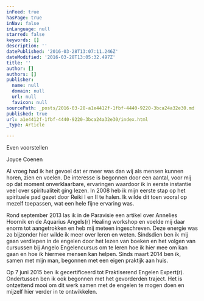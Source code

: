 ```yaml
---
inFeed: true
hasPage: true
inNav: false
inLanguage: null
starred: false
keywords: []
description: ''
datePublished: '2016-03-28T13:07:11.246Z'
dateModified: '2016-03-28T13:05:32.497Z'
title: ''
author: []
authors: []
publisher:
  name: null
  domain: null
  url: null
  favicon: null
sourcePath: _posts/2016-03-28-a1e4412f-1fbf-4440-9220-3bca24a32e30.md
published: true
url: a1e4412f-1fbf-4440-9220-3bca24a32e30/index.html
_type: Article

---
```

Even voorstellen

Joyce Coenen 

Al vroeg had ik het gevoel dat er meer was dan wij als mensen kunnen horen, zien en voelen. De interesse is begonnen door een aantal, voor mij op dat moment onverklaarbare, ervaringen waardoor ik in eerste instantie veel over spiritualiteit ging lezen. In 2008 heb ik mijn eerste stap op het spirituele pad gezet door Reiki I en II te halen.  Ik wilde dit toen vooral op mezelf toepassen, wat een hele fijne ervaring was. 

Rond september 2013 las ik in de Paravisie een artikel over Annelies Hoornik en de Aquarius Angels(r) Healing workshop en voelde mij daar enorm tot aangetrokken en heb mij meteen ingeschreven. Deze energie was zo bijzonder hier wilde ik meer over leren en weten. Sindsdien ben ik mij gaan verdiepen in de engelen door het lezen van boeken en het volgen van cursussen bij Angelo Engelencursus om te leren hoe ik hier mee om kan gaan en hoe ik hiermee mensen kan helpen. Sinds maart 2014 ben ik, samen met mijn man, begonnen met een eigen praktijk aan huis.

Op 7 juni 2015 ben ik gecertificeerd tot Praktiserend Engelen Expert(r). Ondertussen ben ik ook begonnen met het gevorderden traject. Het is ontzettend mooi om dit werk samen met de engelen te mogen doen en mijzelf hier verder in te ontwikkelen.